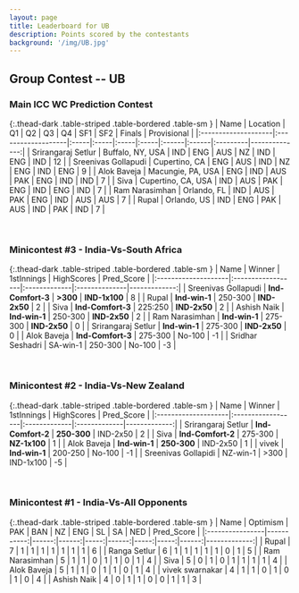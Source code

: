 ```yaml
---
layout: page
title: Leaderboard for UB
description: Points scored by the contestants
background: '/img/UB.jpg'
---
```


## Group Contest -- UB


### Main ICC WC Prediction Contest


{:.thead-dark .table-striped .table-bordered .table-sm }
| Name                | Location           | Q1   | Q2   | Q3   | Q4   | SF1   | SF2   | Finals   |   Provisional |
|:--------------------|:-------------------|:-----|:-----|:-----|:-----|:------|:------|:---------|--------------:|
| Srirangaraj Setlur  | Buffalo, NY, USA   | IND  | ENG  | AUS  | NZ   | IND   | ENG   | IND      |            12 |
| Sreenivas Gollapudi | Cupertino, CA      | ENG  | AUS  | IND  | NZ   | ENG   | IND   | ENG      |             9 |
| Alok Baveja         | Macungie, PA, USA  | ENG  | IND  | AUS  | PAK  | ENG   | IND   | IND      |             7 |
| Siva                | Cupertino, CA, USA | IND  | AUS  | PAK  | ENG  | IND   | ENG   | IND      |             7 |
| Ram Narasimhan      | Orlando, FL        | IND  | AUS  | PAK  | ENG  | IND   | AUS   | AUS      |             7 |
| Rupal               | Orlando, US        | IND  | ENG  | PAK  | AUS  | IND   | PAK   | IND      |             7 |

 <br>

### Minicontest #3 - India-Vs-South Africa


{:.thead-dark .table-striped .table-bordered .table-sm }
| Name                | Winner            | 1stInnings   | HighScores    |   Pred_Score |
|:--------------------|:------------------|:-------------|:--------------|-------------:|
| Sreenivas Gollapudi | **Ind-Comfort-3** | **>300**     | **IND-1x100** |            8 |
| Rupal               | **Ind-win-1**     | 250-300      | **IND-2x50**  |            2 |
| Siva                | **Ind-Comfort-3** | 225:250      | **IND-2x50**  |            2 |
| Ashish Naik         | **Ind-win-1**     | 250-300      | **IND-2x50**  |            2 |
| Ram Narasimhan      | **Ind-win-1**     | 275-300      | **IND-2x50**  |            0 |
| Srirangaraj Setlur  | **Ind-win-1**     | 275-300      | **IND-2x50**  |            0 |
| Alok Baveja         | **Ind-Comfort-3** | 275-300      | No-100        |           -1 |
| Sridhar Seshadri    | SA-win-1          | 250-300      | No-100        |           -3 |

<br>

### Minicontest #2 - India-Vs-New Zealand


{:.thead-dark .table-striped .table-bordered .table-sm }
| Name                | Winner            | 1stInnings   | HighScores   |   Pred_Score |
|:--------------------|:------------------|:-------------|:-------------|-------------:|
| Srirangaraj Setlur  | **Ind-Comfort-2** | **250-300**  | IND-2x50     |            2 |
| Siva                | **Ind-Comfort-2** | 275-300      | **NZ-1x100** |            1 |
| Alok Baveja         | **Ind-win-1**     | **250-300**  | IND-2x50     |            1 |
| vivek               | **Ind-win-1**     | 200-250      | No-100       |           -1 |
| Sreenivas Gollapidi | NZ-win-1          | >300         | IND-1x100    |           -5 |

<br>

### Minicontest #1 - India-Vs-All Opponents


{:.thead-dark .table-striped .table-bordered .table-sm }
| Name            |   Optimism |   PAK |   BAN |   NZ |   ENG |   SL |   SA |   NED |   Pred_Score |
|:----------------|-----------:|------:|------:|-----:|------:|-----:|-----:|------:|-------------:|
| Rupal           |          7 |     1 |     1 |    1 |     1 |    1 |    1 |     1 |            6 |
| Ranga Setlur    |          6 |     1 |     1 |    1 |     1 |    1 |    0 |     1 |            5 |
| Ram Narasimhan  |          5 |     1 |     1 |    0 |     1 |    1 |    0 |     1 |            4 |
| Siva            |          5 |     0 |     1 |    0 |     1 |    1 |    1 |     1 |            4 |
| Alok Baveja     |          5 |     1 |     1 |    0 |     1 |    1 |    0 |     1 |            4 |
| vivek swarnakar |          4 |     1 |     1 |    0 |     1 |    0 |    1 |     0 |            4 |
| Ashish Naik     |          4 |     0 |     1 |    1 |     0 |    0 |    1 |     1 |            3 |

<br>
